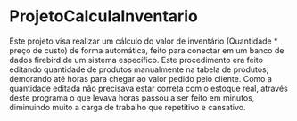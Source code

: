 # ProjetoCalculaInventario
Este projeto visa realizar um cálculo do valor de inventário (Quantidade * preço de custo) de forma automática, feito para conectar em um banco de dados firebird de um sistema específico. 
Este procedimento era feito editando quantidade de produtos manualmente na tabela de produtos, demorando até horas para chegar ao valor pedido pelo cliente. Como a quantidade editada não precisava estar correta com o estoque real, através deste
programa o que levava horas passou a ser feito em minutos, diminuindo muito a carga de trabalho que repetitivo e cansativo.
